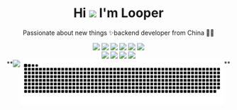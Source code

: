 <!-- ### Hi there 👋-->
<!--
**Looper56/Looper56** is a ✨ _special_ ✨ repository because its `README.md` (this file) appears on your GitHub profile.

Here are some ideas to get you started:

- 🔭 I’m currently working on ...
- 🌱 I’m currently learning golang
- 👯 I’m looking to collaborate on ...
- 🤔 I’m looking for help with ...
- 💬 Ask me about ...
- 📫 How to reach me: ...
- 😄 Pronouns: ...
- ⚡ Fun fact: ...
-->

<p align="center">
  <h1 height="200px" align="center">
    Hi <img src="https://cdn.jsdelivr.net/gh/MaleWeb/picture/images/techblog/hi.gif" width="25"> I'm Looper
  </h1>
   <p align="center">Passionate about new things ✨backend developer from China 👨‍💻</p>
</p>
<div align="center">
  <img src="https://img.shields.io/badge/Golang-blue?style=plastic&logo=go">
  <img src="https://img.shields.io/badge/Mysql-white?style=plastic&logo=mysql">
  <img src="https://img.shields.io/badge/Docker-informational?style=plastic&logo=Docker">
  <img src="https://img.shields.io/badge/Nginx-success?style=plastic&logo=nginx">
  <img src="https://img.shields.io/badge/Redis-inactive?style=plastic&logo=redis">
  <img src="https://img.shields.io/badge/Kafka-ff69b4?style=plastic&logo=apachekafka">
</div>
<div align="center">
  <img src="https://img.shields.io/badge/Grafana-orange?style=plastic&logo=grafana">
  <img src="https://img.shields.io/badge/LiveChat-blueviolet?style=plastic&logo=livechat">
  <img src="https://img.shields.io/badge/Live-9cf?style=plastic&logo=livewire">
  <img src="https://img.shields.io/badge/Dolby-blueviolet?style=plastic&logo=dolby">
</div>
<div style="display:flex">
        <form style="display:flex">
            **<img src="https://github-readme-stats.vercel.app/api?username=Looper56&count_private=true&show_icons=true&show_icons=true&theme=aura">
    <!--        
        <img src="https://github-readme-stats.vercel.app/api?username=Looper56&count_private=true&show_icons=true&show_icons=true&theme=blue-green">
            -->
         <!-- 贪吃蛇 - 图片有 actions/Generate Snake 定时生成 -->
        <picture>
          <source media="(prefers-color-scheme: dark)" srcset="./assets/github-snake-dark.svg" />
          <source media="(prefers-color-scheme: light)" srcset="./assets/github-snake.svg" />
          <img width="100%" alt="github-snake" src="./assets/github-snake.svg" />
        </picture>**
        </form>
</div>

